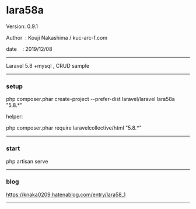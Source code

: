 ﻿# lara58a

 Version: 0.9.1

 Author  : Kouji Nakashima / kuc-arc-f.com

 date    : 2019/12/08

***

Laravel 5.8 +mysql , CRUD sample

***
### setup
php composer.phar create-project --prefer-dist laravel/laravel lara58a "5.8.*"

helper:

php composer.phar require laravelcollective/html "5.8.*"

***
### start

php artisan serve


***
### blog

https://knaka0209.hatenablog.com/entry/lara58_1

***

